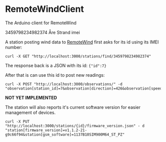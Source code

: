 # RemoteWindClient
The Arduino client for RemoteWind


3459798234982374 Åre Strand imei

A station posting wind data to [RemoteWind](https://github.com/remote-wind/remote-wind) first asks for its id using its IMEI number:
```
curl -X GET "http://localhost:3000/stations/find/3459798234982374"
```
The response back is a JSON with its id: ```{"id":7}```

After that is can use this id to post new readings:
```
curl -X POST "http://localhost:3000/observations/" -d "observation[station_id]=7&observation[direction]=426&observation[speed]=0&observation[min_wind_speed]=0&observation[max_wind_speed]=0"
```
 
 
**NOT YET IMPLEMENTED**

The station will also reports it's current software version for easier management of devices.
```
curl -X PUT "http://localhost:3000/stations/{id}/firmware_version.json" - d "station[firmware_version]=v1.1.2-21-g9c66f94&station[gsm_software]=1137B10SIM900M64_ST_PZ"
```


